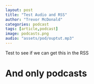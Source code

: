 ```yaml
---
layout: post
title: "Test Audio and RSS"
author: "Trevor McDonald"
categories: podcast
tags: [article,podcast]
image: podcasts.png
audio: "assets/pod/ouptut.mp3"
---
```


Test to see if we can get this in the RSS

# And only podcasts
